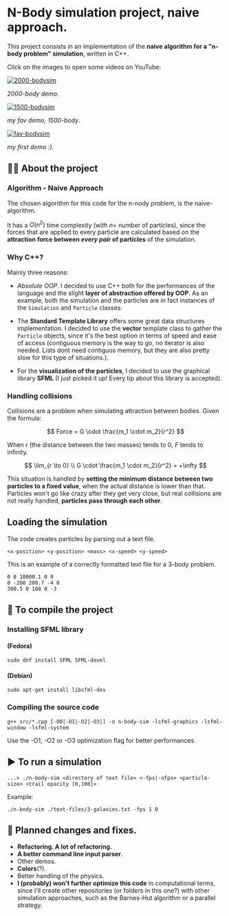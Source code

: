 # N-Body simulation project, naive approach.

This project consists in an implementation of the **naive algorithm for a "n-body problem" simulation**, written in C++.

Click on the images to open some videos on YouTube:

[![2000-bodysim](https://img.youtube.com/vi/z-a510rj_m4/0.jpg)](https://www.youtube.com/watch?v=z-a510rj_m4)

*2000-body demo*.


[![1500-bodysim](https://img.youtube.com/vi/ZODAdztqdFE/0.jpg)](https://www.youtube.com/watch?v=ZODAdztqdFE)

*my fav demo, 1500-body*.

[![fav-bodysim](https://img.youtube.com/vi/atKVO5fEWuM/0.jpg)](https://www.youtube.com/watch?v=atKVO5fEWuM)

*my first demo :)*.
## 👨‍💻 About the project

### Algorithm - Naive Approach
The chosen algorithm for this code for the n-nody problem, is the naive-algorithm.

It has a $O(n^2)$ time complexity (with $n =$ number of particles), since the forces that are applied to every particle are calculated based on the **attraction force between *every pair* of particles** of the simulation.

### Why C++?
Mainly three reasons:

- *Absolute OOP*. I decided to use C++ both for the performances of the language and the slight **layer of abstraction offered by OOP**. As an example, both the simulation and the particles are in fact instances of the `Simulation` and `Particle` classes.

- The **Standard Template Library** offers some great data structures implementation. I decided to use the **vector** template class to gather the `Particle` objects, since it's the best option in terms of speed and ease of access (contiguous memory is the way to go, no iterator is also needed. Lists dont need contiguos memory, but they are also pretty slow for this type of situations.).

- For the **visualization of the particles**, I decided to use the graphical library **SFML** (I just picked it up! Every tip about this library is accepted).

### Handling collisions

Collisions are a problem when simulating attraction between bodies. Given the formula:

$$
Force = G \cdot \frac{m_1 \cdot m_2}{r^2}
$$

When $r$ (the distance between the two masses) tends to 0, $F$ tends to infinity.

$$
\lim_{r \to 0} \\ G \cdot \frac{m_1 \cdot m_2}{r^2} = +\infty
$$

This situation is handled by **setting the minimum distance between two particles to a fixed value**, when the actual distance is lower than that. Particles won't go like crazy after they get very close, but real collisions are not really handled, **particles pass through each other**.

## Loading the simulation

The code creates particles by parsing out a text file.
```
<x-position> <y-position> <mass> <x-speed> <y-speed>
```
This is an example of a correctly formatted text file for a 3-body problem.

```
0 0 10000.1 0 0
0 -200 200.7 -4 0
300.5 0 100 0 -3 
```

## 👷 To compile the project

### Installing SFML library 

#### (Fedora)

```
sudo dnf install SFML SFML-devel
```

#### (Debian)
```
sudo apt-get install libsfml-dev
```

### Compiling the source code
```
g++ src/*.cpp [-O0|-O1|-O2|-O3|] -o n-body-sim -lsfml-graphics -lsfml-window -lsfml-system
```

Use the -O1, -O2 or -O3 optimization flag for better performances. 



## ▶️ To run a simulation

```
...> ./n-body-sim <directory of text file> <-fps|-nfps> <particle-size> <trail opacity [0,100]> 
```

Example:
```
./n-body-sim ./text-files/3-galaxies.txt -fps 1 0
```

## 🔧 Planned changes and fixes. 

- **Refactoring. A lot of refactoring.**
- **A better command line input parser**.
- Other demos.
- **Colors**(?).
- Better handling of the physics.
- **I (probably) won't further optimize this code** in computational terms, since I'll create other repositories (or folders in this one?) with other simulation approaches, such as the Barnes-Hut algorithm or a parallel strategy.
